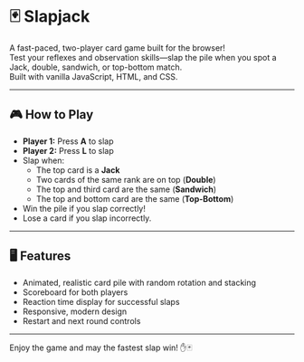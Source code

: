 # 🃏 Slapjack

A fast-paced, two-player card game built for the browser!  
Test your reflexes and observation skills—slap the pile when you spot a Jack, double, sandwich, or top-bottom match.  
Built with vanilla JavaScript, HTML, and CSS.

---

## 🎮 How to Play

- **Player 1:** Press **A** to slap
- **Player 2:** Press **L** to slap
- Slap when:
  - The top card is a **Jack**
  - Two cards of the same rank are on top (**Double**)
  - The top and third card are the same (**Sandwich**)
  - The top and bottom card are the same (**Top-Bottom**)
- Win the pile if you slap correctly!
- Lose a card if you slap incorrectly.

---

## 🖥️ Features

- Animated, realistic card pile with random rotation and stacking
- Scoreboard for both players
- Reaction time display for successful slaps
- Responsive, modern design
- Restart and next round controls

---

Enjoy the game and may the fastest slap win! ✋🃏
